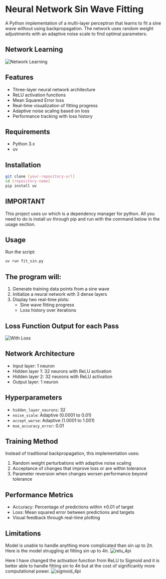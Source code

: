 # Neural Network Sin Wave Fitting

A Python implementation of a multi-layer perceptron that learns to fit a sine wave without using backpropagation. The network uses random weight adjustments with an adaptive noise scale to find optimal parameters.

## Network Learning
![Network Learning](assets/model_only.gif)

## Features

- Three-layer neural network architecture
- ReLU activation functions
- Mean Squared Error loss
- Real-time visualization of fitting progress
- Adaptive noise scaling based on loss
- Performance tracking with loss history

## Requirements

- Python 3.x
- uv

## Installation

```bash
git clone [your-repository-url]
cd [repository-name]
pip install uv 
```

## IMPORTANT

This project uses uv which is a dependency manager for python. All you need to do is install uv through pip and run with the command below in the usage section. 

## Usage

Run the script:

```bash
uv run fit_sin.py
```

## The program will:
1. Generate training data points from a sine wave
2. Initialize a neural network with 3 dense layers
3. Display two real-time plots:
   - Sine wave fitting progress
   - Loss history over iterations

## Loss Function Output for each Pass
![With Loss](assets/model_with_loss.gif)

## Network Architecture

- Input layer: 1 neuron
- Hidden layer 1: 32 neurons with ReLU activation
- Hidden layer 2: 32 neurons with ReLU activation
- Output layer: 1 neuron

## Hyperparameters

- `hidden_layer_neurons`: 32
- `noise_scale`: Adaptive (0.0001 to 0.01)
- `accept_worse`: Adaptive (1.0001 to 1.001)
- `mse_accuracy_error`: 0.01

## Training Method

Instead of traditional backpropagation, this implementation uses:
1. Random weight perturbations with adaptive noise scaling
2. Acceptance of changes that improve loss or are within tolerance
3. Parameter reversion when changes worsen performance beyond tolerance

## Performance Metrics

- Accuracy: Percentage of predictions within ±0.01 of target
- Loss: Mean squared error between predictions and targets
- Visual feedback through real-time plotting

## Limitations
Model is unable to handle anything more complicated than sin up to 2π. Here is the model struggling at fitting sin up to 4π.
![relu_4pi](assets/relu_4pi.gif)

Here I have changed the activation function from ReLU to Sigmoid and it is better able to handle fitting sin to 4π but at the cost of significantly more computational power.
![sigmoid_4pi](assets/sigmoid_4pi.gif)

